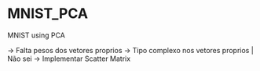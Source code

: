 # MNIST_PCA
MNIST using PCA

-> Falta pesos dos vetores proprios
-> Tipo complexo nos vetores proprios | Não sei
-> Implementar Scatter Matrix
